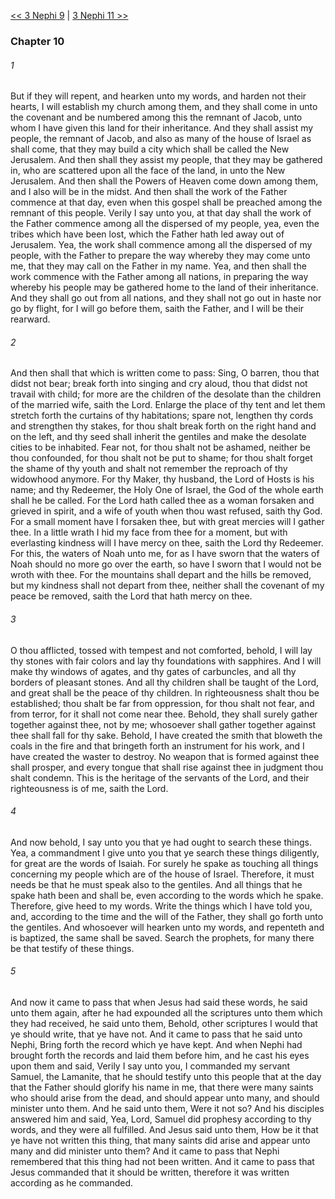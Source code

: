 [<< 3 Nephi 9](3%20Nephi%209)  |  [3 Nephi 11 >>](3%20Nephi%2011)

### Chapter 10
###### 1
But if they will repent, and hearken unto my words, and harden not their hearts, I will establish my church among them, and they shall come in unto the covenant and be numbered among this the remnant of Jacob, unto whom I have given this land for their inheritance. And they shall assist my people, the remnant of Jacob, and also as many of the house of Israel as shall come, that they may build a city which shall be called the New Jerusalem. And then shall they assist my people, that they may be gathered in, who are scattered upon all the face of the land, in unto the New Jerusalem. And then shall the Powers of Heaven come down among them, and I also will be in the midst. And then shall the work of the Father commence at that day, even when this gospel shall be preached among the remnant of this people. Verily I say unto you, at that day shall the work of the Father commence among all the dispersed of my people, yea, even the tribes which have been lost, which the Father hath led away out of Jerusalem. Yea, the work shall commence among all the dispersed of my people, with the Father to prepare the way whereby they may come unto me, that they may call on the Father in my name. Yea, and then shall the work commence with the Father among all nations, in preparing the way whereby his people may be gathered home to the land of their inheritance. And they shall go out from all nations, and they shall not go out in haste nor go by flight, for I will go before them, saith the Father, and I will be their rearward.

###### 2
And then shall that which is written come to pass: Sing, O barren, thou that didst not bear; break forth into singing and cry aloud, thou that didst not travail with child; for more are the children of the desolate than the children of the married wife, saith the Lord. Enlarge the place of thy tent and let them stretch forth the curtains of thy habitations; spare not, lengthen thy cords and strengthen thy stakes, for thou shalt break forth on the right hand and on the left, and thy seed shall inherit the gentiles and make the desolate cities to be inhabited. Fear not, for thou shalt not be ashamed, neither be thou confounded, for thou shalt not be put to shame; for thou shalt forget the shame of thy youth and shalt not remember the reproach of thy widowhood anymore. For thy Maker, thy husband, the Lord of Hosts is his name; and thy Redeemer, the Holy One of Israel, the God of the whole earth shall he be called. For the Lord hath called thee as a woman forsaken and grieved in spirit, and a wife of youth when thou wast refused, saith thy God. For a small moment have I forsaken thee, but with great mercies will I gather thee. In a little wrath I hid my face from thee for a moment, but with everlasting kindness will I have mercy on thee, saith the Lord thy Redeemer. For this, the waters of Noah unto me, for as I have sworn that the waters of Noah should no more go over the earth, so have I sworn that I would not be wroth with thee. For the mountains shall depart and the hills be removed, but my kindness shall not depart from thee, neither shall the covenant of my peace be removed, saith the Lord that hath mercy on thee.

###### 3
O thou afflicted, tossed with tempest and not comforted, behold, I will lay thy stones with fair colors and lay thy foundations with sapphires. And I will make thy windows of agates, and thy gates of carbuncles, and all thy borders of pleasant stones. And all thy children shall be taught of the Lord, and great shall be the peace of thy children. In righteousness shalt thou be established; thou shalt be far from oppression, for thou shalt not fear, and from terror, for it shall not come near thee. Behold, they shall surely gather together against thee, not by me; whosoever shall gather together against thee shall fall for thy sake. Behold, I have created the smith that bloweth the coals in the fire and that bringeth forth an instrument for his work, and I have created the waster to destroy. No weapon that is formed against thee shall prosper, and every tongue that shall rise against thee in judgment thou shalt condemn. This is the heritage of the servants of the Lord, and their righteousness is of me, saith the Lord.

###### 4
And now behold, I say unto you that ye had ought to search these things. Yea, a commandment I give unto you that ye search these things diligently, for great are the words of Isaiah. For surely he spake as touching all things concerning my people which are of the house of Israel. Therefore, it must needs be that he must speak also to the gentiles. And all things that he spake hath been and shall be, even according to the words which he spake. Therefore, give heed to my words. Write the things which I have told you, and, according to the time and the will of the Father, they shall go forth unto the gentiles. And whosoever will hearken unto my words, and repenteth and is baptized, the same shall be saved. Search the prophets, for many there be that testify of these things.

###### 5
And now it came to pass that when Jesus had said these words, he said unto them again, after he had expounded all the scriptures unto them which they had received, he said unto them, Behold, other scriptures I would that ye should write, that ye have not. And it came to pass that he said unto Nephi, Bring forth the record which ye have kept. And when Nephi had brought forth the records and laid them before him, and he cast his eyes upon them and said, Verily I say unto you, I commanded my servant Samuel, the Lamanite, that he should testify unto this people that at the day that the Father should glorify his name in me, that there were many saints who should arise from the dead, and should appear unto many, and should minister unto them. And he said unto them, Were it not so? And his disciples answered him and said, Yea, Lord, Samuel did prophesy according to thy words, and they were all fulfilled. And Jesus said unto them, How be it that ye have not written this thing, that many saints did arise and appear unto many and did minister unto them? And it came to pass that Nephi remembered that this thing had not been written. And it came to pass that Jesus commanded that it should be written, therefore it was written according as he commanded.